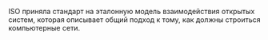 ISO приняла стандарт на эталонную модель взаимодействия открытых систем, которая описывает общий подход к тому, как должны строиться компьютерные сети.